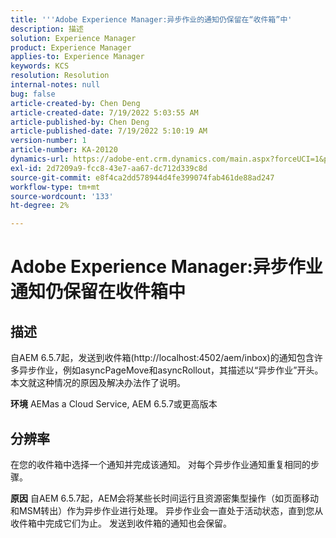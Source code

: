 ```yaml
---
title: '''Adobe Experience Manager:异步作业的通知仍保留在“收件箱”中'
description: 描述
solution: Experience Manager
product: Experience Manager
applies-to: Experience Manager
keywords: KCS
resolution: Resolution
internal-notes: null
bug: false
article-created-by: Chen Deng
article-created-date: 7/19/2022 5:03:55 AM
article-published-by: Chen Deng
article-published-date: 7/19/2022 5:10:19 AM
version-number: 1
article-number: KA-20120
dynamics-url: https://adobe-ent.crm.dynamics.com/main.aspx?forceUCI=1&pagetype=entityrecord&etn=knowledgearticle&id=2971772b-2007-ed11-82e4-00224808e5cc
exl-id: 2d7209a9-fcc8-43e7-aa67-dc712d339c8d
source-git-commit: e8f4ca2dd578944d4fe399074fab461de88ad247
workflow-type: tm+mt
source-wordcount: '133'
ht-degree: 2%

---
```


# Adobe Experience Manager:异步作业通知仍保留在收件箱中

## 描述


自AEM 6.5.7起，发送到收件箱(http://localhost:4502/aem/inbox)的通知包含许多异步作业，例如asyncPageMove和asyncRollout，其描述以“异步作业”开头。
本文就这种情况的原因及解决办法作了说明。

<b>环境</b>
AEMas a Cloud Service, AEM 6.5.7或更高版本


## 分辨率


在您的收件箱中选择一个通知并完成该通知。 对每个异步作业通知重复相同的步骤。

<b>原因</b>
自AEM 6.5.7起，AEM会将某些长时间运行且资源密集型操作（如页面移动和MSM转出）作为异步作业进行处理。 异步作业会一直处于活动状态，直到您从收件箱中完成它们为止。 发送到收件箱的通知也会保留。
